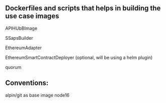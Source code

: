 ## Dockerfiles and scripts that helps in building the use case images

  APIHUbBImage
  
  SSapsBuilder
  
  EthereumAdapter
  
  EthereumSmartContractDeployer (optional, will be using a helm plugin)
  
  quorum



## Conventions:
 alpin/git as base image
 node16
 

